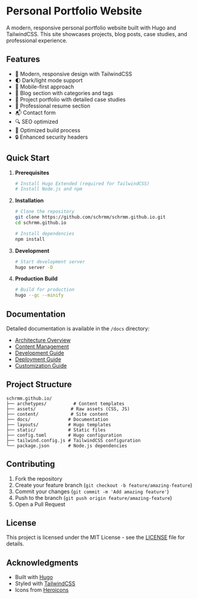 # Personal Portfolio Website

A modern, responsive personal portfolio website built with Hugo and TailwindCSS. This site showcases projects, blog posts, case studies, and professional experience.

## Features

- 🎨 Modern, responsive design with TailwindCSS
- 🌓 Dark/light mode support
- 📱 Mobile-first approach
- 📝 Blog section with categories and tags
- 💼 Project portfolio with detailed case studies
- 📄 Professional resume section
- 📬 Contact form
- 🔍 SEO optimized
- 🚀 Optimized build process
- 🔒 Enhanced security headers

## Quick Start

1. **Prerequisites**
   ```bash
   # Install Hugo Extended (required for TailwindCSS)
   # Install Node.js and npm
   ```

2. **Installation**
   ```bash
   # Clone the repository
   git clone https://github.com/schrmm/schrmm.github.io.git
   cd schrmm.github.io

   # Install dependencies
   npm install
   ```

3. **Development**
   ```bash
   # Start development server
   hugo server -D
   ```

4. **Production Build**
   ```bash
   # Build for production
   hugo --gc --minify
   ```

## Documentation

Detailed documentation is available in the `/docs` directory:

- [Architecture Overview](docs/architecture.md)
- [Content Management](docs/content-management.md)
- [Development Guide](docs/development.md)
- [Deployment Guide](docs/deployment.md)
- [Customization Guide](docs/customization.md)

## Project Structure

```
schrmm.github.io/
├── archetypes/          # Content templates
├── assets/             # Raw assets (CSS, JS)
├── content/            # Site content
├── docs/              # Documentation
├── layouts/           # Hugo templates
├── static/            # Static files
├── config.toml        # Hugo configuration
├── tailwind.config.js # TailwindCSS configuration
└── package.json       # Node.js dependencies
```

## Contributing

1. Fork the repository
2. Create your feature branch (`git checkout -b feature/amazing-feature`)
3. Commit your changes (`git commit -m 'Add amazing feature'`)
4. Push to the branch (`git push origin feature/amazing-feature`)
5. Open a Pull Request

## License

This project is licensed under the MIT License - see the [LICENSE](LICENSE) file for details.

## Acknowledgments

- Built with [Hugo](https://gohugo.io/)
- Styled with [TailwindCSS](https://tailwindcss.com/)
- Icons from [Heroicons](https://heroicons.com/)